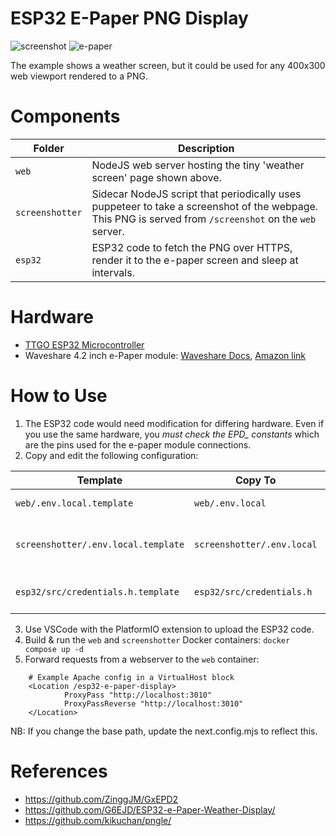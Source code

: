 # ESP32 E-Paper PNG Display

![screenshot](https://github.com/inversion/esp32-e-paper-display/assets/1159424/79876f2e-f6b5-4ba1-9271-e7880755c7b4)
![e-paper](https://github.com/inversion/esp32-e-paper-display/assets/1159424/0f005030-0e8c-4f8d-bb89-03bdf600b52e)

The example shows a weather screen, but it could be used for any 400x300 web viewport rendered to a PNG.

# Components

| Folder | Description |
| - | - |
| `web` | NodeJS web server hosting the tiny 'weather screen' page shown above. |
| `screenshotter` | Sidecar NodeJS script that periodically uses puppeteer to take a screenshot of the webpage. This PNG is served from `/screenshot` on the `web` server. |
| `esp32` | ESP32 code to fetch the PNG over HTTPS, render it to the e-paper screen and sleep at intervals. |

# Hardware

- [TTGO ESP32 Microcontroller](https://www.banggood.com/TTGO-T-Display-ESP32-CP2104-CH340K-CH9102F-WiFi-bluetooth-Module-1_14-Inch-LCD-Development-Board-LILYGO-for-Arduino-products-that-work-with-official-Arduino-boards-p-1522925.html)
- Waveshare 4.2 inch e-Paper module: [Waveshare Docs](https://www.waveshare.com/wiki/4.2inch_e-Paper_Module), [Amazon link](https://www.amazon.com/4-2inch-Module-Communicating-Resolution-Controller/dp/B074NR1SW2)

# How to Use

1. The ESP32 code would need modification for differing hardware. Even if you use the same hardware, you *must check the EPD_ constants* which are the pins used for the e-paper module connections.
2. Copy and edit the following configuration:

| Template | Copy To | Description |
| - | - | - |
| `web/.env.local.template` | `web/.env.local` | [OpenWeatherMap](https://openweathermap.org/) API key and city. |
| `screenshotter/.env.local.template` | `screenshotter/.env.local` | Timezone setting for the screenshot 'browser'. |
| `esp32/src/credentials.h.template` | `esp32/src/credentials.h` | WiFi, timezone, screenshot endpoint URL. |

3. Use VSCode with the PlatformIO extension to upload the ESP32 code.
4. Build & run the `web` and `screenshotter` Docker containers: `docker compose up -d`
5. Forward requests from a webserver to the `web` container:
```
    # Example Apache config in a VirtualHost block
    <Location /esp32-e-paper-display>
            ProxyPass "http://localhost:3010"
            ProxyPassReverse "http://localhost:3010"
    </Location>
```
NB: If you change the base path, update the next.config.mjs to reflect this.

# References

- https://github.com/ZinggJM/GxEPD2
- https://github.com/G6EJD/ESP32-e-Paper-Weather-Display/
- https://github.com/kikuchan/pngle/
